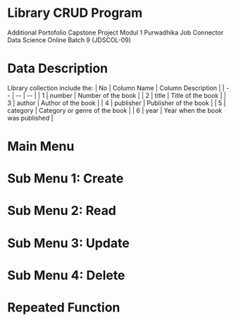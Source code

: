 # Library CRUD Program
Additional Portofolio Capstone Project Modul 1 Purwadhika Job Connector Data Science Online Batch 9 (JDSCOL-09)

# Data Description
Library collection include the:
| No | Column Name | Column Description |
| -- | -- | -- |
| 1 | number | Number of the book |
| 2 | title | Title of the book |
| 3 | author | Author of the book |
| 4 | publisher | Publisher of the book |
| 5 | category | Category or genre of the book |
| 6 | year | Year when the book was published |

# Main Menu

# Sub Menu 1: Create

# Sub Menu 2: Read

# Sub Menu 3: Update

# Sub Menu 4: Delete

# Repeated Function
